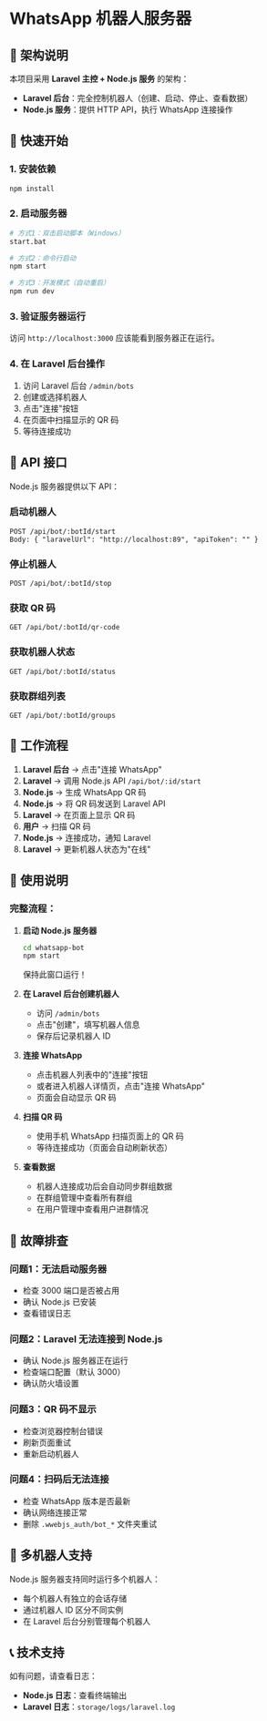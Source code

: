# WhatsApp 机器人服务器

## 🎯 架构说明

本项目采用 **Laravel 主控 + Node.js 服务** 的架构：

- **Laravel 后台**：完全控制机器人（创建、启动、停止、查看数据）
- **Node.js 服务**：提供 HTTP API，执行 WhatsApp 连接操作

## 🚀 快速开始

### 1. 安装依赖

```bash
npm install
```

### 2. 启动服务器

```bash
# 方式1：双击启动脚本（Windows）
start.bat

# 方式2：命令行启动
npm start

# 方式3：开发模式（自动重启）
npm run dev
```

### 3. 验证服务器运行

访问 `http://localhost:3000` 应该能看到服务器正在运行。

### 4. 在 Laravel 后台操作

1. 访问 Laravel 后台 `/admin/bots`
2. 创建或选择机器人
3. 点击"连接"按钮
4. 在页面中扫描显示的 QR 码
5. 等待连接成功

## 📡 API 接口

Node.js 服务器提供以下 API：

### 启动机器人
```
POST /api/bot/:botId/start
Body: { "laravelUrl": "http://localhost:89", "apiToken": "" }
```

### 停止机器人
```
POST /api/bot/:botId/stop
```

### 获取 QR 码
```
GET /api/bot/:botId/qr-code
```

### 获取机器人状态
```
GET /api/bot/:botId/status
```

### 获取群组列表
```
GET /api/bot/:botId/groups
```

## 🔄 工作流程

1. **Laravel 后台** → 点击"连接 WhatsApp"
2. **Laravel** → 调用 Node.js API `/api/bot/:id/start`
3. **Node.js** → 生成 WhatsApp QR 码
4. **Node.js** → 将 QR 码发送到 Laravel API
5. **Laravel** → 在页面上显示 QR 码
6. **用户** → 扫描 QR 码
7. **Node.js** → 连接成功，通知 Laravel
8. **Laravel** → 更新机器人状态为"在线"

## 📝 使用说明

### 完整流程：

1. **启动 Node.js 服务器**
   ```bash
   cd whatsapp-bot
   npm start
   ```
   保持此窗口运行！

2. **在 Laravel 后台创建机器人**
   - 访问 `/admin/bots`
   - 点击"创建"，填写机器人信息
   - 保存后记录机器人 ID

3. **连接 WhatsApp**
   - 点击机器人列表中的"连接"按钮
   - 或者进入机器人详情页，点击"连接 WhatsApp"
   - 页面会自动显示 QR 码

4. **扫描 QR 码**
   - 使用手机 WhatsApp 扫描页面上的 QR 码
   - 等待连接成功（页面会自动刷新状态）

5. **查看数据**
   - 机器人连接成功后会自动同步群组数据
   - 在群组管理中查看所有群组
   - 在用户管理中查看用户进群情况

## 🔧 故障排查

### 问题1：无法启动服务器
- 检查 3000 端口是否被占用
- 确认 Node.js 已安装
- 查看错误日志

### 问题2：Laravel 无法连接到 Node.js
- 确认 Node.js 服务器正在运行
- 检查端口配置（默认 3000）
- 确认防火墙设置

### 问题3：QR 码不显示
- 检查浏览器控制台错误
- 刷新页面重试
- 重新启动机器人

### 问题4：扫码后无法连接
- 检查 WhatsApp 版本是否最新
- 确认网络连接正常
- 删除 `.wwebjs_auth/bot_*` 文件夹重试

## 🎯 多机器人支持

Node.js 服务器支持同时运行多个机器人：

- 每个机器人有独立的会话存储
- 通过机器人 ID 区分不同实例
- 在 Laravel 后台分别管理每个机器人

## 📞 技术支持

如有问题，请查看日志：
- **Node.js 日志**：查看终端输出
- **Laravel 日志**：`storage/logs/laravel.log`